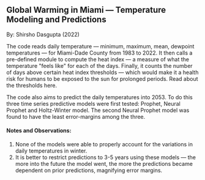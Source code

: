 ## Global Warming in Miami — Temperature Modeling and Predictions

By: Shirsho Dasgupta (2022)

The code reads daily temperature — minimum, maximum, mean, dewpoint temperatures — for Miami-Dade County from 1983 to 2022. It then calls a pre-defined module to compute the heat index — a measure of what the temperature "feels like" for each of the days.
Finally, it counts the number of days above certain heat index thresholds — which would make it a health risk for humans to be exposed to the sun for prolonged periods. Read about the thresholds here. 

The code also aims to predict the daily temperatures into 2053. To do this three time series predictive models were first tested: Prophet, Neural Prophet and Holtz-Winter model. The second Neural Prophet model was found to have the least error-margins among the three. 


#### Notes and Observations:

1. None of the models were able to properly account for the variations in daily temperatures in winter.
2. It is better to restrict predictions to 3-5 years using these models — the more into the future the model went, the more the predictions became dependent on prior predictions, magnifying error margins. 
